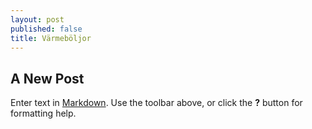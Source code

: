 ```yaml
---
layout: post
published: false
title: Värmeböljor
---
```


## A New Post

Enter text in [Markdown](http://daringfireball.net/projects/markdown/). Use the toolbar above, or click the **?** button for formatting help.
